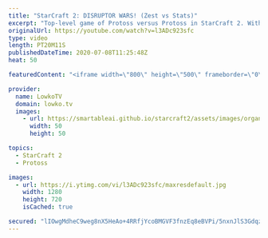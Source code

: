 ```yaml
---
title: "StarCraft 2: DISRUPTOR WARS! (Zest vs Stats)"
excerpt: "Top-level game of Protoss versus Protoss in StarCraft 2. With the new Nexus ability that allows you to overcharge a Shield Battery, macro games are a lot more viable. In the PvP late game it looks like Disruptor Wars are the name of the game.  Best-of-5 Protoss vs Protoss: https://youtu.be/pl6aRA7Amcg"
originalUrl: https://youtube.com/watch?v=l3ADc923sfc
type: video
length: PT20M11S
publishedDateTime: 2020-07-08T11:25:48Z
heat: 50

featuredContent: "<iframe width=\"800\" height=\"500\" frameborder=\"0\" src=\"https://www.youtube.com/embed/l3ADc923sfc\" allow=\"accelerometer; autoplay; encrypted-media; gyroscope; picture-in-picture\" allowfullscreen></iframe>"

provider:
  name: LowkoTV
  domain: lowko.tv
  images:
    - url: https://smartableai.github.io/starcraft2/assets/images/organizations/lowko.tv-50x50.jpg
      width: 50
      height: 50

topics:
  - StarCraft 2
  - Protoss

images:
  - url: https://i.ytimg.com/vi/l3ADc923sfc/maxresdefault.jpg
    width: 1280
    height: 720
    isCached: true

secured: "lIOwgMdheC9weg8nX5HeAo+4RRfjYcoBMGVF3fnzEq8eBVPi/5nxnJlS3Gdqz7PTlwzWcnqaJToyldPPO8yR7Hyhhk7RMpUxKfw0UDesqmS8Y7JWrnHbTUbZzydjr6mVt6m9W4bcUww61vSLHzBgcG68OVqNC2clmiu+XdlCptw722OLk0eQzg1TSiu8roOrWK31urWKsR4BnEJwKXLfSUKFSnv5Y5giAx242wBzAba9z5tHTvlSnPD3UDhN6mkpBn2slgQDq5hJGPBMgsXhcEgyyJm9DpWlliOxht+O29zzk29YGHpRTfjnmIzd4M/rm7iWw32xMyViDzSv1oE7gT8fFPzCC1SpZUFVGUqmWzSOUhG9xJB5lzoR/tf7FsmFY2hlhv9ik/ifEUkM1c73n9oXMKwgPIV5R5MPqpSSpRU=;3x1gmxECNASvuLsMb8tG6Q=="
---
```


